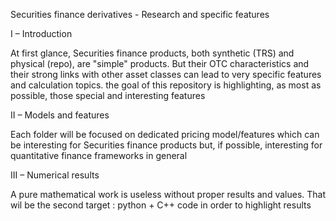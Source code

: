 Securities finance derivatives - Research and specific features

I – Introduction

At first glance, Securities finance products, both synthetic (TRS) and physical (repo), are "simple" products. But their OTC characteristics and their strong links with other asset classes can lead to very specific features and calculation topics. the goal of this repository is highlighting, as most as possible, those special and interesting features

II – Models and features

Each folder will be focused on dedicated pricing model/features which can be interesting for Securities finance products but, if possible, interesting for quantitative finance frameworks in general

III – Numerical results

A pure mathematical work is useless without proper results and values. That wil be the second target : python + C++ code in order to highlight results
